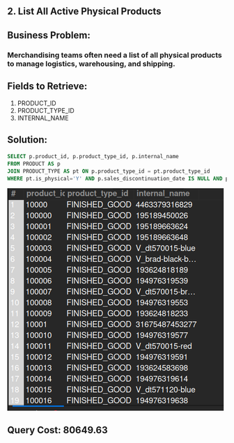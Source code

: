 ## 2. List All Active Physical Products

## Business Problem:
### Merchandising teams often need a list of all physical products to manage logistics, warehousing, and shipping.

## Fields to Retrieve:
1. PRODUCT_ID
2. PRODUCT_TYPE_ID
3. INTERNAL_NAME

## Solution:
```sql
SELECT p.product_id, p.product_type_id, p.internal_name
FROM PRODUCT AS p
JOIN PRODUCT_TYPE AS pt ON p.product_type_id = pt.product_type_id
WHERE pt.is_physical='Y' AND p.sales_discontinuation_date IS NULL AND p.support_discontinuation_date IS NULL;
```

![alt text](image.png)

## Query Cost: 80649.63